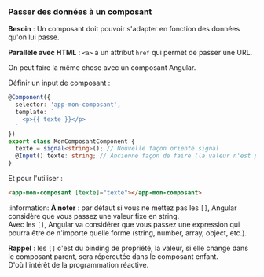 ### Passer des données à un composant

**Besoin** : Un composant doit pouvoir s'adapter en fonction des données qu'on lui passe.

**Parallèle avec HTML** : `<a>` a un attribut `href` qui permet de passer une URL.

On peut faire la même chose avec un composant Angular.

Définir un input de composant :
```typescript
@Component({
  selector: 'app-mon-composant',
  template: `
    <p>{{ texte }}</p>
  `
})
export class MonComposantComponent {
  texte = signal<string>(); // Nouvelle façon orienté signal
  @Input() texte: string; // Ancienne façon de faire (la valeur n'est pas réactive)
}
```

Et pour l'utiliser :
```html
<app-mon-composant [texte]="texte"></app-mon-composant>
```

:information: **À noter** : par défaut si vous ne mettez pas les `[]`, Angular considère que vous passez une valeur fixe en string.  
Avec les `[]`, Angular va considérer que vous passez une expression qui pourra être de n'importe quelle forme (string, number, array, object, etc.).

**Rappel** : les `[]` c'est du binding de propriété, la valeur, si elle change dans le composant parent, sera répercutée dans le composant enfant.  
D'où l'intérêt de la programmation réactive.
